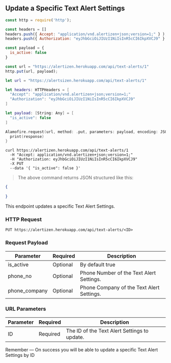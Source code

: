 ## Update a Specific Text Alert Settings

```javascript
const http = require('http');

const headers = [] 
headers.push({ Accept: "application/vnd.alertizen+json;version=1;" } ); 
headers.push({ Authorization: "eyJhbGciOiJIUzI1NiIsInR5cCI6IkpXVCJ9" } ); 

const payload = {
  is_active: false
}

const url = "https://alertizen.herokuapp.com/api/text-alerts/1"
http.put(url, payload);
```


```swift
let url = "https://alertsizen.herokuapp.com/api/text-alerts/1"

let headers: HTTPHeaders = [
  "Accept": "application/vnd.alertizen+json;version=1;"
  "Authorization": "eyJhbGciOiJIUzI1NiIsInR5cCI6IkpXVCJ9"
]

let payload: [String: Any] = [
  "is_active": false
]

Alamofire.request(url, method: .put, parameters: payload, encoding: JSONEncoding.default, headers: headers).responseJSON { response in
  print(response)
}
```


```shell
curl https://alertizen.herokuapp.com/api/text-alerts/1
  -H "Accept: application/vnd.alertizen+json;version=1;"
  -H "Authorization: eyJhbGciOiJIUzI1NiIsInR5cCI6IkpXVCJ9"
  -X PUT
  --data '{ "is_active": false }'
```


> The above command returns JSON structured like this:

```json
{
    
}
```

This endpoint updates a specific Text Alert Settings.

### HTTP Request

`PUT https://alertizen.herokuapp.com/api/text-alerts/<ID>`

### Request Payload

Parameter | Required | Description
--------- | ------- | -----------
is_active | Optional | By default true
phone_no | Optional | Phone Number of the Text Alert Settings.
phone_company | Optional | Phone Company of the Text Alert Settings.



### URL Parameters

Parameter | Required | Description
--------- | ------- | -----------
ID | Required | The ID of the Text Alert Settings to update.





<aside class="success">
Remember — On success you will be able to update a specific Text Alert Settings by ID
</aside>

